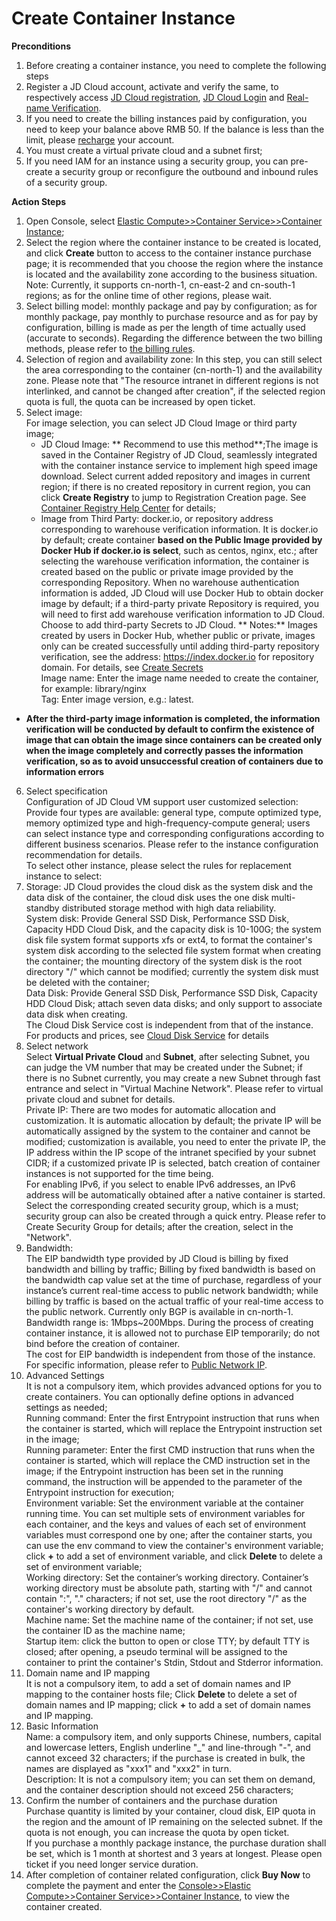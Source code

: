 # Create Container Instance

**Preconditions**

1. Before creating a container instance, you need to complete the following steps  
2. Register a JD Cloud account, activate and verify the same, to respectively access [JD Cloud registration](https://accounts.jdcloud.com/p/regPage?source=jdcloud%26ReturnUrl=%2f%2fuc.jdcloud.com%2fpassport%2fcomplete%3freturnUrl%3d//www.jdcloud.com/), [JD Cloud Login](https://console.jdcloud.com/overview) and [Real-name Verification](https://uc.jdcloud.com/account/verify).  
3. If you need to create the billing instances paid by configuration, you need to keep your balance above RMB 50. If the balance is less than the limit, please [recharge](https://uc.jdcloud.com/cost/capital/recharg) your account.  
4. You must create a virtual private cloud and a subnet first;  
5. If you need IAM for an instance using a security group, you can pre-create a security group or reconfigure the outbound and inbound rules of a security group.  

**Action Steps**

 1. Open Console, select [Elastic Compute>>Container Service>>Container Instance](https://cns-console.jdcloud.com/host/container/list);  
 2. Select the region where the container instance to be created is located, and click **Create** button to access to the container instance purchase page; it is recommended that you choose the region where the instance is located and the availability zone according to the business situation.  
 Note: Currently, it supports cn-north-1, cn-east-2 and cn-south-1 regions; as for the online time of other regions, please wait.  
 3. Select billing model: monthly package and pay by configuration; as for monthly package, pay monthly to purchase resource and as for pay by configuration, billing is made as per the length of time actually used (accurate to seconds). Regarding the difference between the two billing methods, please refer to [the billing rules](https://docs.jdcloud.com/en/native-container/billing-rules).  
 4. Selection of region and availability zone: In this step, you can still select the area corresponding to the container (cn-north-1) and the availability zone. Please note that "The resource intranet in different regions is not interlinked, and cannot be changed after creation", if the selected region quota is full, the quota can be increased by open ticket.  
 5. Select image:  
    For image selection, you can select JD Cloud Image or third party image;  
    - JD Cloud Image: ** Recommend to use this method**;The image is saved in the Container Registry of JD Cloud, seamlessly integrated with the container instance service to implement high speed image download. Select current added repository and images in current region; if there is no created repository in current region, you can click **Create Registry** to jump to Registration Creation page. See [Container Registry Help Center](https://docs.jdcloud.com/en/container-registry/product-overview) for details;  
    - Image from Third Party: docker.io, or repository address corresponding to warehouse verification information. It is docker.io by default; create container **based on the Public Image provided by Docker Hub if docker.io is select**, such as centos, nginx, etc.; after selecting the warehouse verification information, the container is created based on the public or private image provided by the corresponding Repository. When no warehouse authentication information is added, JD Cloud will use Docker Hub to obtain docker image by default; if a third-party private Repository is required, you will need to first add warehouse verification information to JD Cloud. Choose to add third-party Secrets to JD Cloud. ** Notes:** Images created by users in Docker Hub, whether public or private, images only can be created successfully until adding third-party repository verification, see the address: https://index.docker.io for repository domain. For details, see [Create Secrets](https://docs.jdcloud.com/en/native-container/create-repository)     
 Image name: Enter the image name needed to create the container, for example: library/nginx  
 Tag: Enter image version, e.g.: latest.  
   - **After the third-party image information is completed, the information verification will be conducted by default to confirm the existence of image that can obtain the image since containers can be created only when the image completely and correctly passes the information verification, so as to avoid unsuccessful creation of containers due to information errors**
 6. Select specification  
Configuration of JD Cloud VM support user customized selection: Provide four types are available: general type, compute optimized type, memory optimized type and high-frequency-compute general; users can select instance type and corresponding configurations according to different business scenarios. Please refer to the instance configuration recommendation for details.  
To select other instance, please select the rules for replacement instance to select:  
 7. Storage: JD Cloud provides the cloud disk as the system disk and the data disk of the container, the cloud disk uses the one disk multi-standby distributed storage method with high data reliability.                
System disk: Provide General SSD Disk, Performance SSD Disk, Capacity HDD Cloud Disk, and the capacity disk is 10-100G; the system disk file system format supports xfs or ext4, to format the container's system disk according to the selected file system format when creating the container; the mounting directory of the system disk is the root directory "/" which cannot be modified; currently the system disk must be deleted with the container;    
Data Disk: Provide General SSD Disk, Performance SSD Disk, Capacity HDD Cloud Disk; attach seven data disks; and only support to associate data disk when creating.       
  The Cloud Disk Service cost is independent from that of the instance. For products and prices, see [Cloud Disk Service](https://docs.jdcloud.com/en/cloud-disk-service/product-overview) for details   
 8. Select network  
Select **Virtual Private Cloud** and **Subnet**, after selecting Subnet, you can judge the VM number that may be created under the Subnet; if there is no Subnet currently, you may create a new Subnet through fast entrance and select in "Virtual Machine Network". Please refer to virtual private cloud and subnet for details.  
Private IP: There are two modes for automatic allocation and customization. It is automatic allocation by default; the private IP will be automatically assigned by the system to the container and cannot be modified; customization is available, you need to enter the private IP, the IP address within the IP scope of the intranet specified by your subnet CIDR; if a customized private IP is selected, batch creation of container instances is not supported for the time being.  
For enabling IPv6, if you select to enable IPv6 addresses, an IPv6 address will be automatically obtained after a native container is started.   
Select the corresponding created security group, which is a must; security group can also be created through a quick entry. Please refer to Create Security Group for details; after the creation, select in the "Network".   
 9. Bandwidth:  
The EIP bandwidth type provided by JD Cloud is billing by fixed bandwidth and billing by traffic; Billing by fixed bandwidth is based on the bandwidth cap value set at the time of purchase, regardless of your instance’s current real-time access to public network bandwidth; while billing by traffic is based on the actual traffic of your real-time access to the public network. Currently only BGP is available in cn-north-1.  
Bandwidth range is: 1Mbps~200Mbps. During the process of creating container instance, it is allowed not to purchase EIP temporarily; do not bind before the creation of container.  
 The cost for EIP bandwidth is independent from those of the instance. For specific information, please refer to [Public Network IP](https://docs.jdcloud.com/en/elastic-ip/product-overview).
 10. Advanced Settings  
It is not a compulsory item, which provides advanced options for you to create containers. You can optionally define options in advanced settings as needed;  
Running command: Enter the first Entrypoint instruction that runs when the container is started, which will replace the Entrypoint instruction set in the image;  
Running parameter: Enter the first CMD instruction that runs when the container is started, which will replace the CMD instruction set in the image; if the Entrypoint instruction has been set in the running command, the instruction will be appended to the parameter of the Entrypoint instruction for execution;  
Environment variable: Set the environment variable at the container running time. You can set multiple sets of environment variables for each container, and the keys and values of each set of environment variables must correspond one by one; after the container starts, you can use the env command to view the container's environment variable; click **+** to add a set of environment variable, and click **Delete** to delete a set of environment variable;  
Working directory: Set the container’s working directory. Container’s working directory must be absolute path, starting with "/" and cannot contain ":", "." characters; if not set, use the root directory "/" as the container's working directory by default.  
Machine name: Set the machine name of the container; if not set, use the container ID as the machine name;  
Startup item: click the button to open or close TTY; by default TTY is closed; after opening, a pseudo terminal will be assigned to the container to print the container's Stdin, Stdout and Stderror information.  
 11. Domain name and IP mapping  
It is not a compulsory item, to add a set of domain names and IP mapping to the container hosts file; Click **Delete** to delete a set of domain names and IP mapping; click **+** to add a set of domain names and IP mapping.  
 12. Basic Information  
Name: a compulsory item, and only supports Chinese, numbers, capital and lowercase letters, English underline "_" and line-through "-", and cannot exceed 32 characters; if the purchase is created in bulk, the names are displayed as "xxx1" and "xxx2" in turn.   
Description: It is not a compulsory item; you can set them on demand, and the container description should not exceed 256 characters;  
 13. Confirm the number of containers and the purchase duration  
Purchase quantity is limited by your container, cloud disk, EIP quota in the region and the amount of IP remaining on the selected subnet. If the quota is not enough, you can increase the quota by open ticket.  
If you purchase a monthly package instance, the purchase duration shall be set, which is 1 month at shortest and 3 years at longest. Please open ticket if you need longer service duration.  
  14. After completion of container related configuration, click **Buy Now** to complete the payment and enter the [Console>>Elastic Compute>>Container Service>>Container Instance](https://cns-console.jdcloud.com/host/container/list), to view the container created.  
